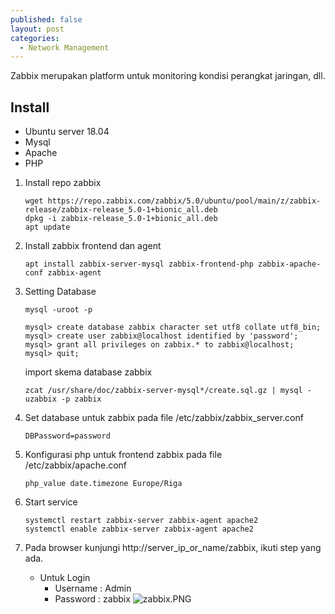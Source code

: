 ```yaml
---
published: false
layout: post
categories:
  - Network Management
---
```

Zabbix merupakan platform untuk monitoring kondisi perangkat jaringan, dll.

## Install

- Ubuntu server 18.04
- Mysql
- Apache
- PHP

1. Install repo zabbix
   ```
   wget https://repo.zabbix.com/zabbix/5.0/ubuntu/pool/main/z/zabbix-release/zabbix-release_5.0-1+bionic_all.deb
   dpkg -i zabbix-release_5.0-1+bionic_all.deb
   apt update
   ```

2. Install zabbix frontend dan agent
   ```
   apt install zabbix-server-mysql zabbix-frontend-php zabbix-apache-conf zabbix-agent
   ```
   
3. Setting Database
   ```
   mysql -uroot -p

   mysql> create database zabbix character set utf8 collate utf8_bin;
   mysql> create user zabbix@localhost identified by 'password';
   mysql> grant all privileges on zabbix.* to zabbix@localhost;
   mysql> quit;
   ```
   
   import skema database zabbix
   ```
   zcat /usr/share/doc/zabbix-server-mysql*/create.sql.gz | mysql -uzabbix -p zabbix
   ```
   
4. Set database untuk zabbix pada file /etc/zabbix/zabbix_server.conf
   ```
   DBPassword=password
   ```
   
5. Konfigurasi php untuk frontend zabbix pada file /etc/zabbix/apache.conf
   ```
   php_value date.timezone Europe/Riga
   ```
   
6. Start service
   ```
   systemctl restart zabbix-server zabbix-agent apache2
   systemctl enable zabbix-server zabbix-agent apache2
   ```
   
7. Pada browser kunjungi http://server_ip_or_name/zabbix, ikuti step yang ada.
   - Untuk Login
     - Username : Admin
     - Password : zabbix
   ![zabbix.PNG]({{site.baseurl}}/images/zabbix.PNG)

   
  
  
 


